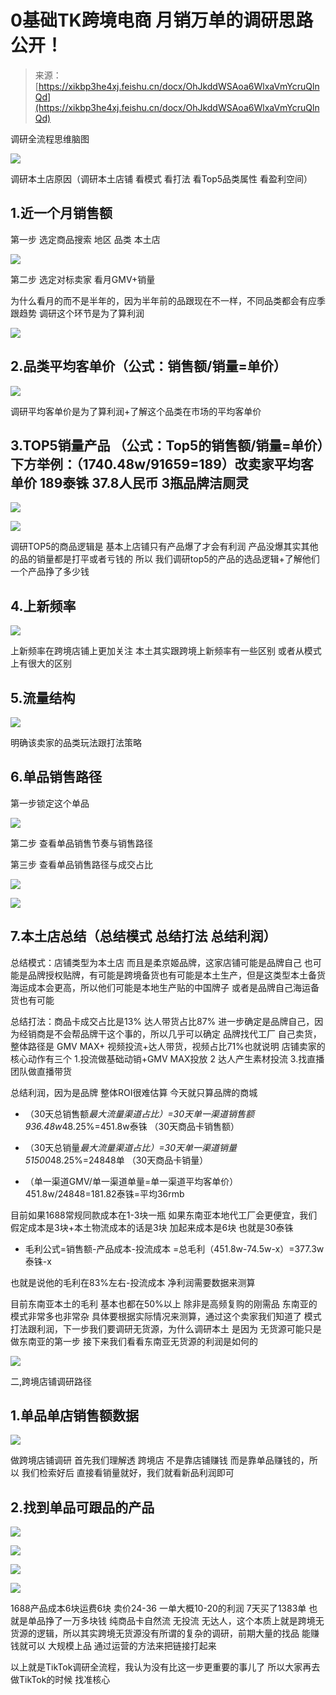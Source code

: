# 0基础TK跨境电商 月销万单的调研思路公开！

> 来源：[https://xikbp3he4xj.feishu.cn/docx/OhJkddWSAoa6WlxaVmYcruQlnQd](https://xikbp3he4xj.feishu.cn/docx/OhJkddWSAoa6WlxaVmYcruQlnQd)

调研全流程思维脑图

![](img/89bed9d147cdb8d3250be8a993c712bf.png)

调研本土店原因（调研本土店铺 看模式 看打法 看Top5品类属性 看盈利空间）

## 1.近一个月销售额

第一步 选定商品搜索 地区 品类 本土店

![](img/b6a375ff55ae5574e03596102addcb47.png)

第二步 选定对标卖家 看月GMV+销量

为什么看月的而不是半年的，因为半年前的品跟现在不一样，不同品类都会有应季跟趋势 调研这个环节是为了算利润

![](img/08f8e497228fccaedcbb6addb1803997.png)

## 2.品类平均客单价（公式：销售额/销量=单价）

![](img/00935cfd3879fb837343e68083651031.png)

调研平均客单价是为了算利润+了解这个品类在市场的平均客单价

## 3.TOP5销量产品 （公式：Top5的销售额/销量=单价）下方举例：（1740.48w/91659=189）改卖家平均客单价 189泰铢 37.8人民币 3瓶品牌洁厕灵

![](img/2ad57b03424832aec3d9a7126d1b60b1.png)

![](img/79029e429e7a53aecac3797dc9147d1c.png)

调研TOP5的商品逻辑是 基本上店铺只有产品爆了才会有利润 产品没爆其实其他的品的销量都是打平或者亏钱的 所以 我们调研top5的产品的选品逻辑+了解他们一个产品挣了多少钱

## 4.上新频率

![](img/564ef641a1839edd63c1f4575068b9d6.png)

上新频率在跨境店铺上更加关注 本土其实跟跨境上新频率有一些区别 或者从模式上有很大的区别

## 5.流量结构

![](img/2318020f9b91c3253435791a7cf92ab4.png)

明确该卖家的品类玩法跟打法策略

## 6.单品销售路径

第一步锁定这个单品

![](img/b52623c1baa24b2cdecea106c6f132a7.png)

第二步 查看单品销售节奏与销售路径

第三步 查看单品销售路径与成交占比

![](img/69238a3b6ae44e2cf826471c03619f51.png)

![](img/41a454729f61477bcb1c31fb39e56a20.png)

## 7.本土店总结（总结模式 总结打法 总结利润）

总结模式：店铺类型为本土店 而且是柔京姬品牌，这家店铺可能是品牌自己 也可能是品牌授权贴牌，有可能是跨境备货也有可能是本土生产，但是这类型本土备货海运成本会更高，所以他们可能是本地生产贴的中国牌子 或者是品牌自己海运备货也有可能

总结打法：商品卡成交占比是13% 达人带货占比87% 进一步确定是品牌自己，因为经销商是不会帮品牌干这个事的，所以几乎可以确定 品牌找代工厂 自己卖货，整体路径是 GMV MAX+ 视频投流+达人带货，视频占比71%也就说明 店铺卖家的核心动作有三个 1.投流做基础动销+GMV MAX投放 2 达人产生素材投流 3.找直播团队做直播带货

总结利润，因为是品牌 整体ROI很难估算 今天就只算品牌的商城

*   （30天总销售额*最大流量渠道占比）=30天单一渠道销售额 936.48w*48.25%=451.8w泰铢 （30天商品卡销售额）

*   （30天总销量*最大流量渠道占比）=30天单一渠道销量 51500*48.25%=24848单 （30天商品卡销量）

*   （单一渠道GMV/单一渠道单量=单一渠道平均客单价）451.8w/24848=181.82泰铢=平均36rmb

目前如果1688常规同款成本在1-3块一瓶 如果东南亚本地代工厂会更便宜，我们假定成本是3块+本土物流成本的话是3块 加起来成本是6块 也就是30泰铢

*   毛利公式=销售额-产品成本-投流成本 =总毛利（451.8w-74.5w-x）=377.3w泰铢-x

也就是说他的毛利在83%左右-投流成本 净利润需要数据来测算

目前东南亚本土的毛利 基本也都在50%以上 除非是高频复购的刚需品 东南亚的模式非常多也非常杂 具体要根据实际情况来测算，通过这个卖家我们知道了 模式 打法跟利润，下一步我们要调研无货源，为什么调研本土 是因为 无货源可能只是做东南亚的第一步 接下来我们看看东南亚无货源的利润是如何的

![](img/172b567d7dd67138548c2ed1f2d4a848.png)

二,跨境店铺调研路径

## 1.单品单店销售额数据

![](img/b6ff985f3a16f47d92246ebdfb320f6c.png)

做跨境店铺调研 首先我们理解透 跨境店 不是靠店铺赚钱 而是靠单品赚钱的，所以 我们检索好后 直接看销量就好，我们就看新品利润即可

## 2.找到单品可跟品的产品

![](img/fa55a73e5b54993021a9f5b076c2c634.png)

![](img/d08c6ee1faf0133fbfb184d4060efb03.png)

![](img/41be21851c79f062466309194c4ba3f3.png)

![](img/f9bf5f8354689048b6ea920540d54215.png)

1688产品成本6块运费6块 卖价24-36 一单大概10-20的利润 7天买了1383单 也就是单品挣了一万多块钱 纯商品卡自然流 无投流 无达人，这个本质上就是跨境无货源的逻辑，所以其实跨境无货源没有所谓的复杂的调研，前期大量的找品 能赚钱就可以 大规模上品 通过运营的方法来把链接打起来

以上就是TikTok调研全流程，我认为没有比这一步更重要的事儿了 所以大家再去做TikTok的时候 找准核心